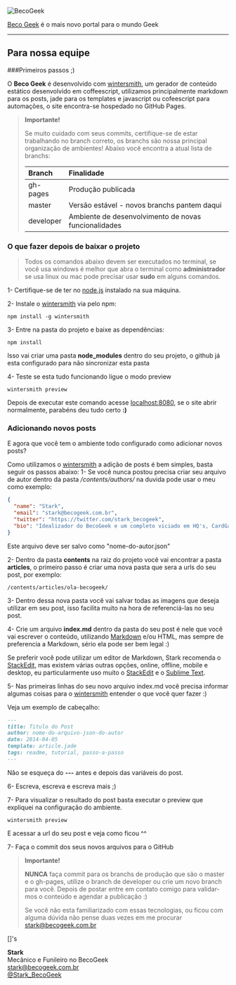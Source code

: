 ![BecoGeek][1]


[Beco Geek][2] é o mais novo portal para o mundo Geek 

----------


## Para nossa equipe
###Primeiros passos ;)

O **Beco Geek** é desenvolvido com [wintersmith][3], um gerador de conteúdo estático desenvolvido em coffeescript, utilizamos principalmente markdown para os posts, jade para os templates e javascript ou cofeescript para automações, o site encontra-se hospedado no GitHub Pages.

> **Importante!**
> 
> Se muito cuidado com seus commits, certifique-se de estar trabalhando no branch correto, os branchs são nossa principal organização de ambientes!
> Abaixo você encontra a atual lista de branchs:
>
> | Branch     | Finalidade                                           |
> | :----------| :----------------------------------------------------|
> | gh-pages   | Produção publicada                                   |
> | master     | Versão estável - novos branchs pantem daqui          |
> | developer  | Ambiente de desenvolvimento de novas funcionalidades |


### O que fazer depois de baixar o projeto
> Todos os comandos abaixo devem ser executados no terminal, se você usa windows é melhor que abra o terminal como **administrador** se usa linux ou mac pode precisar usar **sudo** em alguns comandos.

1- Certifique-se de ter no [node.js][4] instalado na sua máquina.

2- Instale o [wintersmith][3] via pelo npm:
```
npm install -g wintersmith
```
3- Entre na pasta do projeto e baixe as dependências:
```
npm install
```
Isso vai criar uma pasta **node_modules** dentro do seu projeto, o github já esta configurado para não sincronizar esta pasta

4- Teste se esta tudo funcionando ligue o modo preview
```
wintersmith preview
```
Depois de executar este comando acesse [localhost:8080][5], se o site abrir normalmente, parabéns deu tudo certo **:)**

### Adicionando novos posts
E agora que você tem o ambiente todo configurado como adicionar novos posts?

Como utilizamos o [wintersmith][3] a adição de posts é bem simples, basta seguir os passos abaixo:
1- Se você nunca postou precisa criar seu arquivo de autor dentro da pasta */contents/authors/* na duvida pode usar o meu como exemplo:
```json
{
  "name": "Stark",
  "email": "stark@becogeek.com.br",
  "twitter": "https://twitter.com/stark_becogeek",
  "bio": "Idealizador do BecoGeek e um completo viciado em HQ's, CardGames, Vídeo Games, também conhecido como o macânico e funileiro do Beco Geek"
}
```
Este arquivo deve ser salvo como "nome-do-autor.json"

2- Dentro da pasta **contents** na raiz do projeto você vai encontrar a pasta **articles**, o primeiro passo é criar uma nova pasta que sera a urls do seu post, por exemplo:
```
/contents/articles/ola-becogeek/
```
3- Dentro dessa nova pasta você vai salvar todas as imagens que deseja utilizar em seu post, isso facilita muito na hora de referenciá-las no seu post.

4- Crie um arquivo **index.md** dentro da pasta do seu post é nele que você vai escrever o conteúdo, utilizando [Markdown][7] e/ou HTML, mas sempre de preferencia a Markdown, sério ela pode ser bem legal :)

Se preferir você pode utilizar um editor de Markdown, Stark recomenda o [StackEdit][8], mas existem várias outras opções, online, offline, mobile e desktop, eu particularmente uso muito o [StackEdit][8] e o [Sublime Text][9].

5- Nas primeiras linhas do seu novo arquivo index.md você precisa informar algumas coisas para o [wintersmith][3] entender o que você quer fazer :)

Veja um exemplo de cabeçalho:
```markdown
---
title: Titulo do Post
author: nome-do-arquivo-json-do-autor
date: 2014-04-05
template: article.jade
tags: readme, tutorial, passo-a-passo
---
``` 
Não se esqueça do ***---*** antes e depois das variáveis do post.

6- Escreva, escreva e escreva mais ;)

7- Para visualizar o resultado do post basta executar o preview que expliquei na configuração do ambiente.
```
wintersmith preview
```
E acessar a url do seu post e veja como ficou ^^

7- Faça o commit dos seus novos arquivos para o GitHub
> **Importante!**
> 
> **NUNCA** faça commit para os branchs de produção que são o master e o gh-pages, utilize o branch de developer ou crie um novo branch para você.
> Depois de postar entre em contato comigo para validar-mos o conteúdo e agendar a publicação :)
>
> Se você não esta familiarizado com essas tecnologias, ou ficou com alguma dúvida não pense duas vezes em me procurar stark@becogeek.com.br


[]'s

**Stark** <br/>
Mecânico e Funileiro no BecoGeek <br/>
stark@becogeek.com.br <br/>
[@Stark_BecoGeek][6]


  [1]: http://imagizer.imageshack.us/a/img856/3841/qlrp.png 
  [2]: http://becogeek.com.br/ "Acesse o BecoGeek"
  [3]: http://wintersmith.io/ "Home page oficial do Wintersmith"
  [4]: http://nodejs.org/ "Install node.js"
  [5]: http://localhost:8080 "Preview"
  [6]: http://twitter.com/stark_becogeek/ "Twitter @Stark_BecoGeek"
  [7]: http://daringfireball.net/projects/markdown/syntax "Documentação de Markdown Syntax"
  [8]: https://stackedit.io/ "StackEdit – markdown editor"
  [9]: http://www.sublimetext.com/ "Sublime Text: The text editor you'll fall in love with"